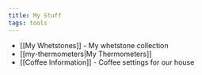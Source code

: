 ```yaml
---
title: My Stuff
tags: tools
---
```

- [[My Whetstones]] - My whetstone collection
- [[my-thermometers|My Thermometers]]
- [[Coffee Information]] - Coffee settings for our house
